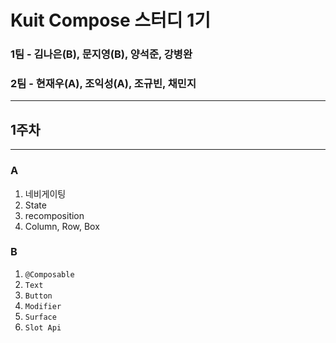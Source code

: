 # Kuit Compose 스터디 1기

### 1팀 - 김나은(B), 문지영(B), 양석준, 강병완

### 2팀 - 현재우(A), 조익성(A), 조규빈, 채민지
---
## 1주차
---
### A
1. 네비게이팅
2. State
3. recomposition
4. Column, Row, Box

### B
1. `@Composable`
2. `Text`
3. `Button`
4. `Modifier`
5. `Surface`
6. `Slot Api`
